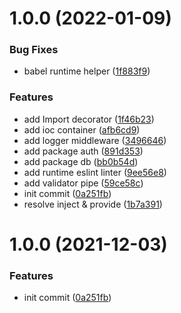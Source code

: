 # 1.0.0 (2022-01-09)

### Bug Fixes

- babel runtime helper ([1f883f9](https://github.com/Col0ring/koa-ioc/commit/1f883f9d79212eafd7220cc50ec46530bed33682))

### Features

- add Import decorator ([1f46b23](https://github.com/Col0ring/koa-ioc/commit/1f46b23965d85cf1bcd1342f5ebd4ce7b4fbb056))
- add ioc container ([afb6cd9](https://github.com/Col0ring/koa-ioc/commit/afb6cd996eecca1bb46847a7de1a1c6e8e5e880b))
- add logger middleware ([3496646](https://github.com/Col0ring/koa-ioc/commit/34966463d6a28f8b16b7c363b05a497626f5295c))
- add package auth ([891d353](https://github.com/Col0ring/koa-ioc/commit/891d353c2e1d11b94d62961d8a65ef36272c6d17))
- add package db ([bb0b54d](https://github.com/Col0ring/koa-ioc/commit/bb0b54d4972b13c2ca59be3b6987beda20e4893c))
- add runtime eslint linter ([9ee56e8](https://github.com/Col0ring/koa-ioc/commit/9ee56e86ed89ca05e7a9e49fec198313517a0e89))
- add validator pipe ([59ce58c](https://github.com/Col0ring/koa-ioc/commit/59ce58c953a617fc5a77a428f78c233458ef3d9c))
- init commit ([0a251fb](https://github.com/Col0ring/koa-ioc/commit/0a251fb38379c8ebc360ceb03c7fc9beb463911f))
- resolve inject & provide ([1b7a391](https://github.com/Col0ring/koa-ioc/commit/1b7a3917185ba21a4b3370924619759f3fcd7140))

# 1.0.0 (2021-12-03)

### Features

- init commit ([0a251fb](https://github.com/Col0ring/koa-ioc/commit/0a251fb38379c8ebc360ceb03c7fc9beb463911f))
